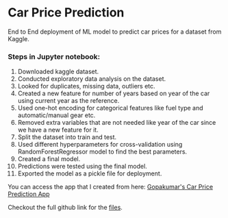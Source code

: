 # Car Price Prediction
End to End deployment of ML model to predict car prices for a dataset from Kaggle.

### Steps in Jupyter notebook:
1. Downloaded kaggle dataset.
2. Conducted exploratory data analysis on the dataset.
3. Looked for duplicates, missing data, outliers etc.
4. Created a new feature for number of years based on year of the car using current year as the reference.
5. Used one-hot encoding for categorical features like fuel type and automatic/manual gear etc.
6. Removed extra variables that are not needed like year of the car since we have a new feature for it.
7. Split the dataset into train and test.
8. Used different hyperparameters for cross-validation using RandomForestRegressor model to find the best parameters.
9. Created a final model.
10. Predictions were tested using the final model.
11. Exported the model as a pickle file for deployment.

You can access the app that I created from here:
[Gopakumar's Car Price Prediction App](https://indian-car-price-prediction.herokuapp.com/)

Checkout the full github link for the [files](https://github.com/gkumarg/carpricepredictions).

